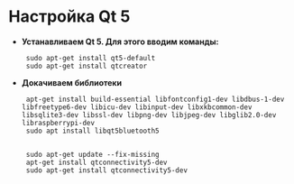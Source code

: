  # Настройка Qt 5
 
 * <b>Устанавливаем Qt 5. Для этого вводим команды:</b>
	
		sudo apt-get install qt5-default
		sudo apt-get install qtcreator
		
 * <b>Докачиваем библиотеки</b>
 
		apt-get install build-essential libfontconfig1-dev libdbus-1-dev libfreetype6-dev libicu-dev libinput-dev libxkbcommon-dev libsqlite3-dev libssl-dev libpng-dev libjpeg-dev libglib2.0-dev libraspberrypi-dev
		sudo apt install libqt5bluetooth5
		
		
		sudo apt-get update --fix-missing
		apt-get install qtconnectivity5-dev
		sudo apt-get install qtconnectivity5-dev

		
		
